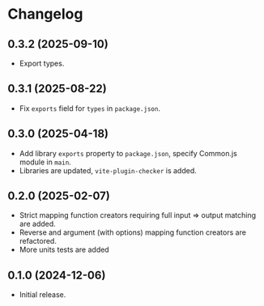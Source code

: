# Changelog

## 0.3.2 (2025-09-10)

- Export types.

## 0.3.1 (2025-08-22)

- Fix `exports` field for `types` in `package.json`.

## 0.3.0 (2025-04-18)

- Add library `exports` property to `package.json`, specify Common.js module in `main`.
- Libraries are updated, `vite-plugin-checker` is added.

## 0.2.0 (2025-02-07)

- Strict mapping function creators requiring full input => output matching are added.
- Reverse and argument (with options) mapping function creators are refactored.
- More units tests are added

## 0.1.0 (2024-12-06)

- Initial release.
